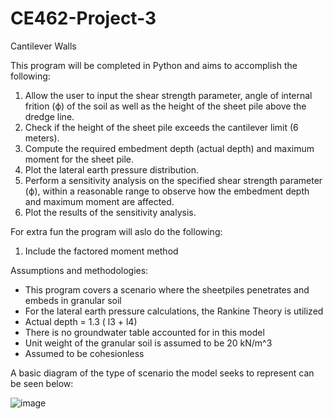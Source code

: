 # CE462-Project-3
Cantilever Walls

This program will be completed in Python and aims to accomplish the following:

1. Allow the user to input the shear strength parameter, angle of internal frition (ϕ) of the soil as well as the height of the sheet pile above the dredge line. 
3. Check if the height of the sheet pile exceeds the cantilever limit (6 meters).
4. Compute the required embedment depth (actual depth) and maximum moment for the sheet pile.
5. Plot the lateral earth pressure distribution.
6. Perform a sensitivity analysis on the specified shear strength parameter (ϕ),  within a reasonable range to observe how the embedment depth and maximum moment are affected.
7. Plot the results of the sensitivity analysis.
   
For extra fun the program will aslo do the following:

1. Include the factored moment method
   
Assumptions and methodologies:
- This program covers a scenario where the sheetpiles penetrates and embeds in granular soil
- For the lateral earth pressure calculations, the Rankine Theory is utilized
- Actual depth = 1.3 ( l3 + l4)
- There is no groundwater table accounted for in this model
- Unit weight of the granular soil is assumed to be 20 kN/m^3
- Assumed to be cohesionless

A basic diagram of the type of scenario the model seeks to represent can be seen below:

![image](https://github.com/JessikaSolleder/CE462-Project-3/assets/156147848/656dec7f-3a4b-49b4-a17e-94ee2573b339)




